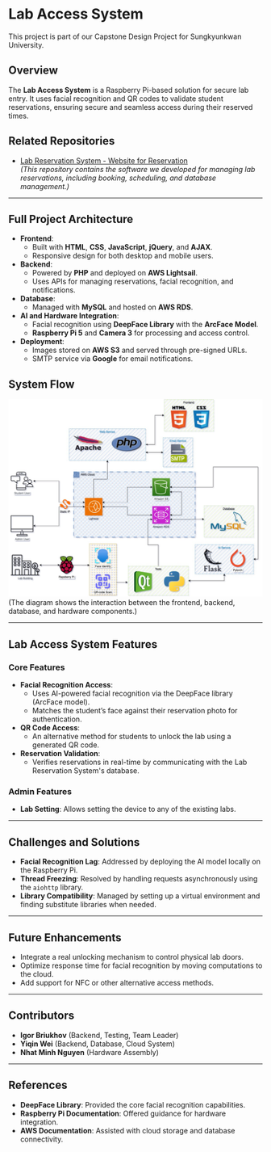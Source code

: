 # Lab Access System

This project is part of our Capstone Design Project for Sungkyunkwan University.

## Overview
The **Lab Access System** is a Raspberry Pi-based solution for secure lab entry. It uses facial recognition and QR codes to validate student reservations, ensuring secure and seamless access during their reserved times.

## Related Repositories
- [Lab Reservation System - Website for Reservation](https://github.com/ICE3037-2024Fall-Team2/lab_reservation_system)  
    *(This repository contains the software we developed for managing lab reservations, including booking, scheduling, and database management.)*
---

## Full Project Architecture
- **Frontend**:
  - Built with **HTML**, **CSS**, **JavaScript**, **jQuery**, and **AJAX**.
  - Responsive design for both desktop and mobile users.
- **Backend**:
  - Powered by **PHP** and deployed on **AWS Lightsail**.
  - Uses APIs for managing reservations, facial recognition, and notifications.
- **Database**:
  - Managed with **MySQL** and hosted on **AWS RDS**.
- **AI and Hardware Integration**:
  - Facial recognition using **DeepFace Library** with the **ArcFace Model**.
  - **Raspberry Pi 5** and **Camera 3** for processing and access control.
- **Deployment**:
  - Images stored on **AWS S3** and served through pre-signed URLs.
  - SMTP service via **Google** for email notifications.


## System Flow
![System Architecture](system_flow.png)  
(The diagram shows the interaction between the frontend, backend, database, and hardware components.)

---

## Lab Access System Features
### Core Features
- **Facial Recognition Access**:
  - Uses AI-powered facial recognition via the DeepFace library (ArcFace model).
  - Matches the student’s face against their reservation photo for authentication.
- **QR Code Access**:
  - An alternative method for students to unlock the lab using a generated QR code.
- **Reservation Validation**:
  - Verifies reservations in real-time by communicating with the Lab Reservation System's database.
  
### Admin Features
- **Lab Setting**: Allows setting the device to any of the existing labs.

---

## Challenges and Solutions
- **Facial Recognition Lag**: Addressed by deploying the AI model locally on the Raspberry Pi.
- **Thread Freezing**: Resolved by handling requests asynchronously using the `aiohttp` library.
- **Library Compatibility**: Managed by setting up a virtual environment and finding substitute libraries when needed.

---

## Future Enhancements
- Integrate a real unlocking mechanism to control physical lab doors.
- Optimize response time for facial recognition by moving computations to the cloud.
- Add support for NFC or other alternative access methods.

---

## Contributors
- **Igor Briukhov** (Backend, Testing, Team Leader)
- **Yiqin Wei** (Backend, Database, Cloud System)
- **Nhat Minh Nguyen** (Hardware Assembly)

---

## References
- **DeepFace Library**: Provided the core facial recognition capabilities.
- **Raspberry Pi Documentation**: Offered guidance for hardware integration.
- **AWS Documentation**: Assisted with cloud storage and database connectivity.
